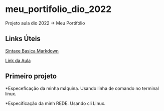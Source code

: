 # meu_portifolio_dio_2022
Projeto aula dio 2022 -> Meu Portifólio

## Links Úteis
[Sintaxe Basica Markdown](https://www.markdownguide.org/basic-syntax/)

[Link da Aula](https://web.dio.me/lab/criando-seu-primeiro-repositorio-no-github-para-compartilhar-seu-progresso/learning/e714fb1c-4990-4c47-99a5-d97703e40b4d)

## Primeiro projeto
*Especeficação da minha máquina. Usando linha de comando no terminal linux.
                  
*Especificação da minh REDE. Usando cli Linux.
